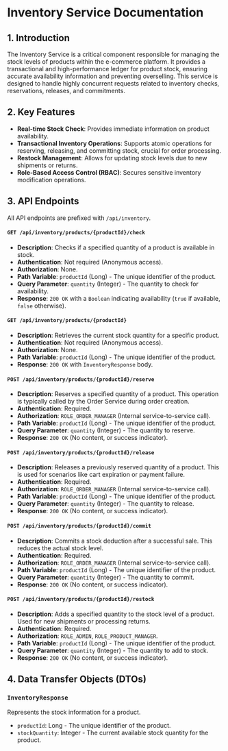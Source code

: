 # Inventory Service Documentation

## 1. Introduction

The Inventory Service is a critical component responsible for managing the stock levels of products within the e-commerce platform. It provides a transactional and high-performance ledger for product stock, ensuring accurate availability information and preventing overselling. This service is designed to handle highly concurrent requests related to inventory checks, reservations, releases, and commitments.

## 2. Key Features

*   **Real-time Stock Check**: Provides immediate information on product availability.
*   **Transactional Inventory Operations**: Supports atomic operations for reserving, releasing, and committing stock, crucial for order processing.
*   **Restock Management**: Allows for updating stock levels due to new shipments or returns.
*   **Role-Based Access Control (RBAC)**: Secures sensitive inventory modification operations.

## 3. API Endpoints

All API endpoints are prefixed with `/api/inventory`.

#### `GET /api/inventory/products/{productId}/check`
*   **Description**: Checks if a specified quantity of a product is available in stock.
*   **Authentication**: Not required (Anonymous access).
*   **Authorization**: None.
*   **Path Variable**: `productId` (Long) - The unique identifier of the product.
*   **Query Parameter**: `quantity` (Integer) - The quantity to check for availability.
*   **Response**: `200 OK` with a `Boolean` indicating availability (`true` if available, `false` otherwise).

#### `GET /api/inventory/products/{productId}`
*   **Description**: Retrieves the current stock quantity for a specific product.
*   **Authentication**: Not required (Anonymous access).
*   **Authorization**: None.
*   **Path Variable**: `productId` (Long) - The unique identifier of the product.
*   **Response**: `200 OK` with `InventoryResponse` body.

#### `POST /api/inventory/products/{productId}/reserve`
*   **Description**: Reserves a specified quantity of a product. This operation is typically called by the Order Service during order creation.
*   **Authentication**: Required.
*   **Authorization**: `ROLE_ORDER_MANAGER` (Internal service-to-service call).
*   **Path Variable**: `productId` (Long) - The unique identifier of the product.
*   **Query Parameter**: `quantity` (Integer) - The quantity to reserve.
*   **Response**: `200 OK` (No content, or success indicator).

#### `POST /api/inventory/products/{productId}/release`
*   **Description**: Releases a previously reserved quantity of a product. This is used for scenarios like cart expiration or payment failure.
*   **Authentication**: Required.
*   **Authorization**: `ROLE_ORDER_MANAGER` (Internal service-to-service call).
*   **Path Variable**: `productId` (Long) - The unique identifier of the product.
*   **Query Parameter**: `quantity` (Integer) - The quantity to release.
*   **Response**: `200 OK` (No content, or success indicator).

#### `POST /api/inventory/products/{productId}/commit`
*   **Description**: Commits a stock deduction after a successful sale. This reduces the actual stock level.
*   **Authentication**: Required.
*   **Authorization**: `ROLE_ORDER_MANAGER` (Internal service-to-service call).
*   **Path Variable**: `productId` (Long) - The unique identifier of the product.
*   **Query Parameter**: `quantity` (Integer) - The quantity to commit.
*   **Response**: `200 OK` (No content, or success indicator).

#### `POST /api/inventory/products/{productId}/restock`
*   **Description**: Adds a specified quantity to the stock level of a product. Used for new shipments or processing returns.
*   **Authentication**: Required.
*   **Authorization**: `ROLE_ADMIN`, `ROLE_PRODUCT_MANAGER`.
*   **Path Variable**: `productId` (Long) - The unique identifier of the product.
*   **Query Parameter**: `quantity` (Integer) - The quantity to add to stock.
*   **Response**: `200 OK` (No content, or success indicator).

## 4. Data Transfer Objects (DTOs)

### `InventoryResponse`
Represents the stock information for a product.
*   `productId`: Long - The unique identifier of the product.
*   `stockQuantity`: Integer - The current available stock quantity for the product.
